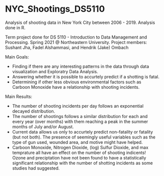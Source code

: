 # NYC_Shootings_DS5110
Analysis of shooting data in New York City between 2006 - 2019. Analysis done in R.


Term project done for DS 5110 - Introduction to Data Management and Processing. Spring 2021 @ Northeastern University.
Project members: Sushant Jha, Fadel Alshammasi, and Hendrik (Jake) Ombach


Main Goals: 
* Finding if there are any interesting patterns in the data through data visualization and Exploratry Data Analysis.
* Answering whether it is possible to accurtely predict if a shotting is fatal. 
* Determining if other less obvious environmental factors such as Carboon Monoxide have a relationship with shooting incidents.

Main Results: 
* The number of shooting incidents per day follows an exponential decayed distribution.
* The number of shootings follows a similar distribution for each and every year (over months) with them reaching a peak in the summer months of July and/or August.
* Current data allows us only to accurtely predict non-fatality or fatality (but not both). The presence of seemingly useful variables such as the type of gun used, wounded area, and motive might have helped. 
* Carboon Monoxide, Nitrogen Dioxide, (log) Sulfur Dioxide, and max temprature all have an effect on the number of shooting indicents! Ozone and preciptation have not been found to have a statistically significant relationship with the number of shotting incidents as some studies had suggested. 
